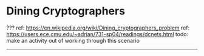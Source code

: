 # Dining Cryptographers

???
ref: https://en.wikipedia.org/wiki/Dining_cryptographers_problem
ref: https://users.ece.cmu.edu/~adrian/731-sp04/readings/dcnets.html
todo: make an activity out of working through this scenario

---

